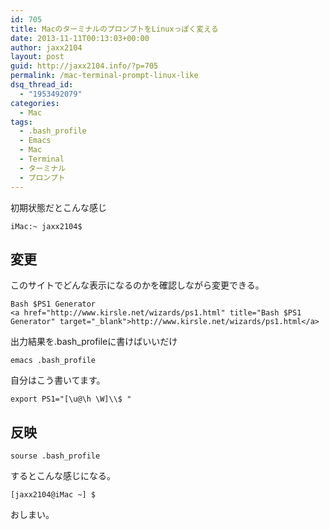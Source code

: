 ```yaml
---
id: 705
title: MacのターミナルのプロンプトをLinuxっぽく変える
date: 2013-11-11T00:13:03+00:00
author: jaxx2104
layout: post
guid: http://jaxx2104.info/?p=705
permalink: /mac-terminal-prompt-linux-like
dsq_thread_id:
  - "1953492079"
categories:
  - Mac
tags:
  - .bash_profile
  - Emacs
  - Mac
  - Terminal
  - ターミナル
  - プロンプト
---
```

初期状態だとこんな感じ

```
iMac:~ jaxx2104$
```

## 変更

このサイトでどんな表示になるのかを確認しながら変更できる。

```
Bash $PS1 Generator
<a href="http://www.kirsle.net/wizards/ps1.html" title="Bash $PS1 Generator" target="_blank">http://www.kirsle.net/wizards/ps1.html</a>
```

出力結果を.bash_profileに書けばいいだけ

```
emacs .bash_profile
```

自分はこう書いてます。

```
export PS1="[\u@\h \W]\\$ "
```

## 反映

```
sourse .bash_profile
```

するとこんな感じになる。

```
[jaxx2104@iMac ~] $
```

おしまい。